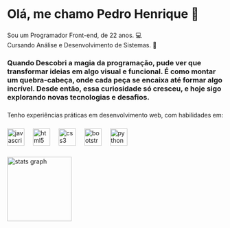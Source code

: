 <h1 align="left">Olá, me chamo Pedro Henrique 👋</h1>

###

<p align="left">Sou um Programador Front-end, de 22 anos. 💻<br>Cursando Análise e Desenvolvimento de Sistemas. 📙</p>

###

<h3 align="left">Quando Descobri a magia da programação, pude ver que transformar ideias em algo visual e funcional. É como montar um quebra-cabeça, onde cada peça se encaixa até formar algo incrível. Desde então, essa curiosidade só cresceu, e hoje sigo explorando novas tecnologias e desafios.</h3>

###

<p align="left">Tenho experiências práticas em desenvolvimento web, com habilidades em:</p>

###

<div align="left">
  <img src="https://cdn.jsdelivr.net/gh/devicons/devicon/icons/javascript/javascript-original.svg" height="40" alt="javascript logo"  />
  <img width="12" />
  <img src="https://cdn.jsdelivr.net/gh/devicons/devicon/icons/html5/html5-original.svg" height="40" alt="html5 logo"  />
  <img width="12" />
  <img src="https://cdn.jsdelivr.net/gh/devicons/devicon/icons/css3/css3-original.svg" height="40" alt="css3 logo"  />
  <img width="12" />
  <img src="https://cdn.jsdelivr.net/gh/devicons/devicon/icons/bootstrap/bootstrap-original.svg" height="40" alt="bootstrap logo"  />
  <img width="12" />
  <img src="https://cdn.jsdelivr.net/gh/devicons/devicon/icons/python/python-original.svg" height="40" alt="python logo"  />
</div>

###

<div align="left">
  <img src="https://github-readme-stats.vercel.app/api?username=pedroplatner&hide_title=false&hide_rank=false&show_icons=true&include_all_commits=true&count_private=true&disable_animations=false&theme=dracula&locale=en&hide_border=false&order=1" height="150" alt="stats graph"  />
</div>

###
